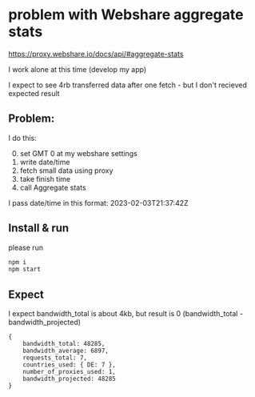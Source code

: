 # problem with Webshare aggregate stats

https://proxy.webshare.io/docs/api/#aggregate-stats

I work alone at this time (develop my app)

I expect to see 4rb transferred data after one fetch - but I don't recieved expected result

## Problem:

I do this:

0. set GMT 0 at my webshare settings 
1. write date/time 
2. fetch small data using proxy
3. take finish time
4. call Aggregate stats

I pass date/time in this format: 2023-02-03T21:37:42Z

## Install & run

please run
```bash
npm i
npm start
```


## Expect

I expect bandwidth_total is about 4kb, but result is 0 (bandwidth_total - bandwidth_projected)

```
{
    bandwidth_total: 48285,
    bandwidth_average: 6897,
    requests_total: 7,
    countries_used: { DE: 7 },
    number_of_proxies_used: 1,
    bandwidth_projected: 48285
}
```
